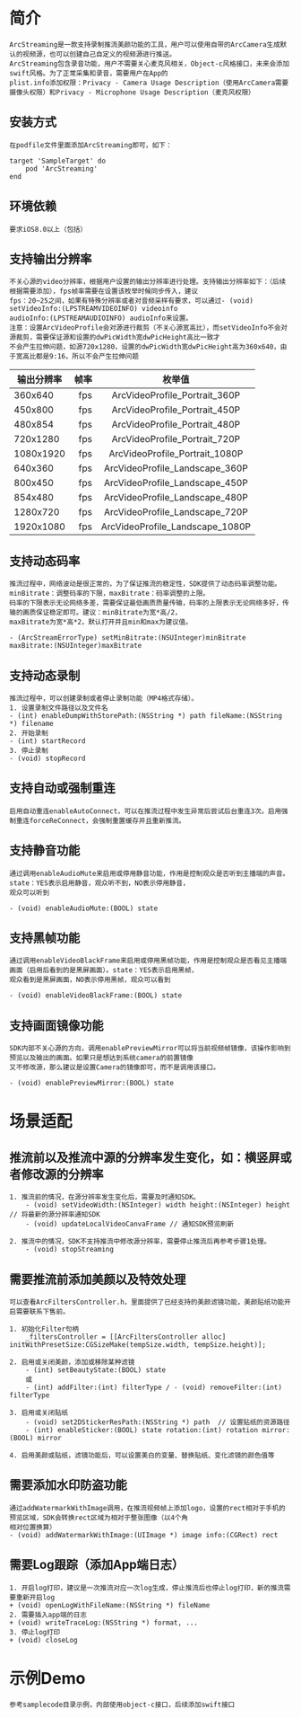 # 简介
    ArcStreaming是一款支持录制推流美颜功能的工具，用户可以使用自带的ArcCamera生成默认的视频源，也可以创建自己自定义的视频源进行推送。
    ArcStreaming包含录音功能，用户不需要关心麦克风相关，Object-c风格接口，未来会添加swift风格。为了正常采集和录音，需要用户在App的
    plist.info添加权限：Privacy - Camera Usage Description（使用ArcCamera需要摄像头权限）和Privacy - Microphone Usage Description（麦克风权限）

## 安装方式
    在podfile文件里面添加ArcStreaming即可，如下：
    
    target 'SampleTarget' do
        pod 'ArcStreaming'
    end

## 环境依赖
    要求iOS8.0以上（包括）
    
## 支持输出分辨率
    不关心源的video分辨率，根据用户设置的输出分辨率进行处理。支持输出分辨率如下：（后续根据需要添加），fps帧率需要在设置该枚举时候同步传入，建议
    fps：20~25之间，如果有特殊分辨率或者对音频采样有要求，可以通过- (void) setVideoInfo:(LPSTREAMVIDEOINFO) videoinfo 
    audioInfo:(LPSTREAMAUDIOINFO) audioInfo来设置。
    注意：设置ArcVideoProfile会对源进行裁剪（不关心源宽高比），而setVideoInfo不会对源裁剪，需要保证源和设置的dwPicWidth宽dwPicHeight高比一致才
    不会产生拉伸问题，如源720x1280，设置的dwPicWidth宽dwPicHeight高为360x640，由于宽高比都是9:16，所以不会产生拉伸问题
    
   | 输出分辨率  | 帧率    |  枚举值  |
   | --------   | -----:   | :----: |
   | 360x640        | fps      |   ArcVideoProfile_Portrait_360P    |
   | 450x800        | fps      |   ArcVideoProfile_Portrait_450P    |
   | 480x854        | fps      |   ArcVideoProfile_Portrait_480P    |
   | 720x1280        | fps      |   ArcVideoProfile_Portrait_720P    |
   | 1080x1920        | fps      |   ArcVideoProfile_Portrait_1080P   |
   | 640x360        | fps      |   ArcVideoProfile_Landscape_360P   |
   | 800x450        | fps      |   ArcVideoProfile_Landscape_450P   |
   | 854x480        | fps      |   ArcVideoProfile_Landscape_480P   |
   | 1280x720        | fps      |   ArcVideoProfile_Landscape_720P   |
   | 1920x1080        | fps      |   ArcVideoProfile_Landscape_1080P  |

## 支持动态码率
    推流过程中，网络波动是很正常的，为了保证推流的稳定性，SDK提供了动态码率调整功能。minBitrate：调整码率的下限，maxBitrate：码率调整的上限。
    码率的下限表示无论网络多差，需要保证最低画质质量传输，码率的上限表示无论网络多好，传输的画质保证稳定即可。建议：minBitrate为宽*高/2，
    maxBitrate为宽*高*2，默认打开并且min和max为建议值。
    
    - (ArcStreamErrorType) setMinBitrate:(NSUInteger)minBitrate maxBitrate:(NSUInteger)maxBitrate

## 支持动态录制
    推流过程中，可以创建录制或者停止录制功能（MP4格式存储）。
    1. 设置录制文件路径以及文件名
    - (int) enableDumpWithStorePath:(NSString *) path fileName:(NSString *) filename
    2. 开始录制
    - (int) startRecord
    3. 停止录制
    - (void) stopRecord
    
## 支持自动或强制重连
    启用自动重连enableAutoConnect，可以在推流过程中发生异常后尝试后台重连3次。启用强制重连forceReConnect，会强制重置缓存并且重新推流。
    
## 支持静音功能
    通过调用enableAudioMute来启用或停用静音功能，作用是控制观众是否听到主播端的声音。state：YES表示启用静音，观众听不到，NO表示停用静音，
    观众可以听到
    
    - (void) enableAudioMute:(BOOL) state
    
## 支持黑帧功能
    通过调用enableVideoBlackFrame来启用或停用黑帧功能，作用是控制观众是否看见主播端画面（启用后看到的是黑屏画面）。state：YES表示启用黑帧，
    观众看到是黑屏画面，NO表示停用黑帧，观众可以看到
    
    - (void) enableVideoBlackFrame:(BOOL) state

## 支持画面镜像功能
    SDK内部不关心源的方向，调用enablePreviewMirror可以将当前视频帧镜像，该操作影响到预览以及输出的画面。如果只是想达到系统camera的前置镜像
    又不修改源，那么建议是设置Camera的镜像即可，而不是调用该接口。
    
    - (void) enablePreviewMirror:(BOOL) state

# 场景适配
## 推流前以及推流中源的分辨率发生变化，如：横竖屏或者修改源的分辨率

    1. 推流前的情况，在源分辨率发生变化后，需要及时通知SDK。
        - (void) setVideoWidth:(NSInteger) width height:(NSInteger) height // 将最新的源分辨率通知SDK
        - (void) updateLocalVideoCanvaFrame // 通知SDK预览刷新
        
    2. 推流中的情况，SDK不支持推流中修改源分辨率，需要停止推流后再参考步骤1处理。
        - (void) stopStreaming

## 需要推流前添加美颜以及特效处理
    可以查看ArcFiltersController.h，里面提供了已经支持的美颜滤镜功能，美颜贴纸功能开启需要联系下售前。
    
    1. 初始化Filter句柄
        _filtersController = [[ArcFiltersController alloc] initWithPresetSize:CGSizeMake(tempSize.width, tempSize.height)];
        
    2. 启用或关闭美颜，添加或移除某种滤镜
        - (int) setBeautyState:(BOOL) state
        或
        - (int) addFilter:(int) filterType / - (void) removeFilter:(int) filterType
        
    3. 启用或关闭贴纸
        - (void) set2DStickerResPath:(NSString *) path  // 设置贴纸的资源路径
        - (int) enableSticker:(BOOL) state rotation:(int) rotation mirror:(BOOL) mirror
        
    4. 启用美颜或贴纸，滤镜功能后，可以设置美白的变量、替换贴纸、变化滤镜的颜色值等
        
## 需要添加水印防盗功能
    通过addWatermarkWithImage调用，在推流视频帧上添加logo，设置的rect相对于手机的预览区域，SDK会转换rect区域为相对于整张图像（以4个角
    相对位置换算）
    - (void) addWatermarkWithImage:(UIImage *) image info:(CGRect) rect
    
## 需要Log跟踪（添加App端日志）
    1. 开启log打印，建议是一次推流对应一次log生成，停止推流后也停止log打印，新的推流需要重新开启log
    + (void) openLogWithFileName:(NSString *) fileName
    2. 需要插入app端的日志
    + (void) writeTraceLog:(NSString *) format, ...
    3. 停止log打印
    + (void) closeLog

# 示例Demo
    参考samplecode目录示例，内部使用object-c接口，后续添加swift接口
    
